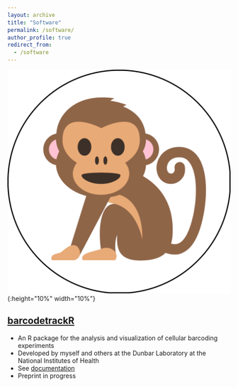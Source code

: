 ```yaml
---
layout: archive
title: "Software"
permalink: /software/
author_profile: true
redirect_from:
  - /software
---
```


![](/images/monkey.png){:height="10%" width="10%"}
## [barcodetrackR](http://d93espinoza.github.io/barcodetrackR)
* An R package for the analysis and visualization of cellular barcoding experiments
* Developed by myself and others at the Dunbar Laboratory at the National Institutes of Health
* See [documentation](http://d93espinoza.github.io/barcodetrackR)
* Preprint in progress

